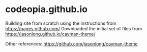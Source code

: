 # codeopia.github.io
Building site from scratch using the instructions from https://pages.github.com/
Downloaded the initial set of files from https://jasonlong.github.io/cayman-theme/

Other references:
https://github.com/jasonlong/cayman-theme
